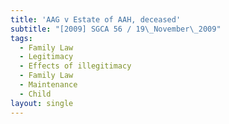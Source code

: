```yaml
---
title: 'AAG v Estate of AAH, deceased'
subtitle: "[2009] SGCA 56 / 19\_November\_2009"
tags:
  - Family Law
  - Legitimacy
  - Effects of illegitimacy
  - Family Law
  - Maintenance
  - Child
layout: single
---
```


